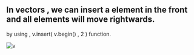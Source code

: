## In vectors , we can insert a element in the front and all elements will move rightwards.
by using , v.insert( v.begin() , 2 ) function.

![v](https://user-images.githubusercontent.com/72215893/131990304-33cec358-3b7f-4aad-98f5-280213a7f248.png)
 
